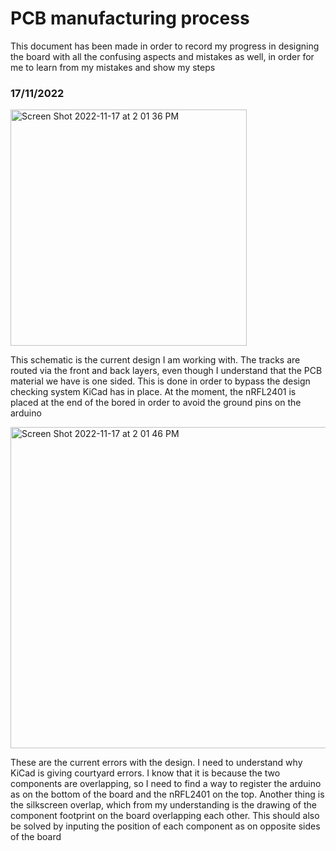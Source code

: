 # PCB manufacturing process

This document has been made in order to record my progress in designing the board with all the confusing aspects and mistakes as well, in order for me to learn from my mistakes and show my steps

### 17/11/2022 

<img width="378" alt="Screen Shot 2022-11-17 at 2 01 36 PM" src="https://user-images.githubusercontent.com/54836827/202417455-1f8bacf2-4477-42a2-8fe1-5c4eb8b67752.png">

This schematic is the current design I am working with. The tracks are routed via the front and back layers, even though I understand that the PCB material we have is one sided. This is done in order to bypass the design checking system KiCad has in place. At the moment, the nRFL2401 is placed at the end of the bored in order to avoid the ground pins on the arduino

<img width="514" alt="Screen Shot 2022-11-17 at 2 01 46 PM" src="https://user-images.githubusercontent.com/54836827/202417463-2430a323-78ca-4955-bf34-f4efed9c0f98.png">

These are the current errors with the design. I need to understand why KiCad is giving courtyard errors. I know that it is because the two components are overlapping, so I need to find a way to register the arduino as on the bottom of the board and the nRFL2401 on the top.
Another thing is the silkscreen overlap, which from my understanding is the drawing of the component footprint on the board overlapping each other. This should also be solved by inputing the position of each component as on opposite sides of the board
